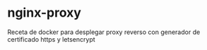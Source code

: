 # nginx-proxy

Receta de docker para desplegar proxy reverso con generador de certificado https y letsencrypt
